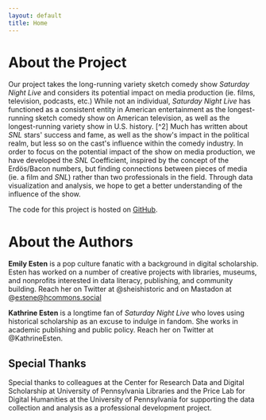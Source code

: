 ```yaml
---
layout: default
title: Home
---
```


# About the Project

Our project takes the long-running variety sketch comedy show *Saturday Night Live* and considers its potential impact on media production (ie. films, television, podcasts, etc.) While not an individual, *Saturday Night Live* has functioned as a consistent entity in American entertainment as the longest-running sketch comedy show on American television, as well as the longest-running variety show in U.S. history. [^2] Much has written about *SNL* stars' success and fame, as well as the show's impact in the political realm, but less so on the cast's influence within the comedy industry. In order to focus on the potential impact of the show on media production, we have developed the *SNL* Coefficient, inspired by the concept of the Erdös/Bacon numbers, but finding connections between pieces of media (ie. a film and *SNL*) rather than two professionals in the field. Through data visualization and analysis, we hope to get a better understanding of the influence of the show.

The code for this project is hosted on [GitHub](https://github.com/orgs/snl-coefficient/repositories).


# About the Authors

**Emily Esten** is a pop culture fanatic with a background in digital scholarship. Esten has worked on a number of creative projects with libraries, museums, and nonprofits interested in data literacy, publishing, and community building. Reach her on Twitter at @sheishistoric and on Mastadon at @estene@hcommons.social

**Kathrine Esten** is a longtime fan of *Saturday Night Live* who loves using historical scholarship as an excuse to indulge in fandom. She works in academic publishing and public policy. Reach her on Twitter at @KathrineEsten.

## Special Thanks
Special thanks to colleagues at the Center for Research Data and Digital Scholarship at University of Pennsylvania Libraries and the Price Lab for Digital Humanities at the University of Pennsylvania for supporting the data collection and analysis as a professional development project.  
